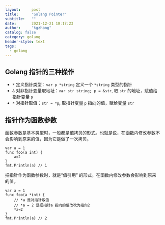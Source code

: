 ```yaml
---
layout:     post
title:      "Golang Pointer"
subtitle:   ""
date:       2021-12-21 10:17:23
author:     "kgzhang"
catalog: false
category: golang
header-style: text
tags:
  - golang
---
```


## Golang 指针的三种操作
- `*` 定义指针类型：`var p *string` 定义一个 `*string` 类型的指针
- `&` 对非指针变量取地址：`var str string; p = &str`, 取 `str` 的地址，赋值给指针变量 `p`
- `*` 对指针取值：`str = *p`, 取指针变量 `p` 指向的值，赋给变量 `str`

## 指针作为函数参数

函数参数是基本类型时，一般都是值拷贝的形式。也就是说，在函数内修改参数不会影响到原来的值，因为它是做了一次拷贝。

```golang
var a = 1
func foo(a int) {
    a=2
}
fmt.Println(a) // 1
```

把指针作为函数参数时，就是“值引用” 的形式。在函数内修改参数会影响到原来的值。

```golang
var a = 1
func foo(a *int) {
    // *a 是对指针取值
    // *a = 2 是把指针a 指向的值改改为指向2
    *a=2
}
fmt.Println(a) // 2
```

